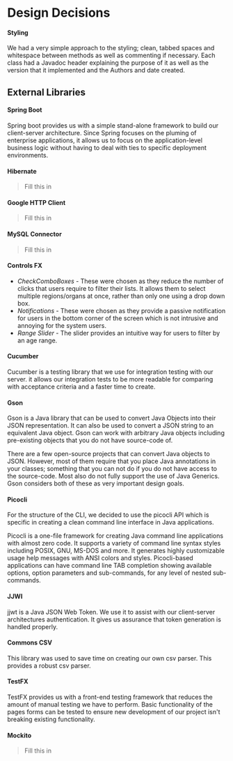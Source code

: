 # Design Decisions

#### Styling
We had a very simple approach to the styling; clean, tabbed spaces and whitespace between methods as well as
commenting if necessary. Each class had a Javadoc header explaining the purpose of it as well as the version
that it implemented and the Authors and date created.

## External Libraries

#### Spring Boot
Spring boot provides us with a simple stand-alone framework to build our client-server architecture. Since Spring
focuses on the pluming of enterprise applications, it allows us to focus on the application-level business logic without
having to deal with ties to specific deployment environments.


#### Hibernate
> Fill this in


#### Google HTTP Client
> Fill this in


#### MySQL Connector
> Fill this in

#### Controls FX
* *CheckComboBoxes* - These were chosen as they reduce the number of clicks that users require to filter their lists. 
It allows them to select multiple regions/organs at once, rather than only one using a drop down box.
* *Notifications* - These were chosen as they provide a passive notification for users in the bottom corner of the screen
which is not intrusive and annoying for the system users.
* *Range Slider* - The slider provides an intuitive way for users to filter by an age range.


#### Cucumber
Cucumber is a testing library that we use for integration testing with our server. it allows our integration tests to be more readable for
comparing with acceptance criteria and a faster time to create.


#### Gson
Gson is a Java library that can be used to convert Java Objects into their JSON representation.
It can also be used to convert a JSON string to an equivalent Java object.
Gson can work with arbitrary Java objects including pre-existing objects that you do not have
source-code of.

There are a few open-source projects that can convert Java objects to JSON.
However, most of them require that you place Java annotations in your classes; something that you
can not do if you do not have access to the source-code. Most also do not fully support the use
of Java Generics. Gson considers both of these as very important design goals.


#### Picocli
For the structure of the CLI, we decided to use the picocli API which is specific in creating a clean
command line interface in Java applications.

Picocli is a one-file framework for creating Java command line applications with almost zero code.
It supports a variety of command line syntax styles including POSIX, GNU, MS-DOS and more.
It generates highly customizable usage help messages with ANSI colors and styles.
Picocli-based applications can have command line TAB completion showing available options,
option parameters and sub-commands, for any level of nested sub-commands.


#### JJWI
jjwt is a Java JSON Web Token. We use it to assist with our client-server architectures authentication. It gives us assurance that
token generation is handled properly.


#### Commons CSV
This library was used to save time on creating our own csv parser. This provides a robust csv parser.

#### TestFX
TestFX provides us with a front-end testing framework that reduces the amount of manual testing we have to perform.
Basic functionality of the pages forms can be tested to ensure new development of our project isn't breaking existing
functionality.


#### Mockito
> Fill this in

